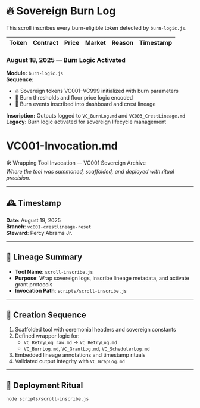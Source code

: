 # 🔥 Sovereign Burn Log

This scroll inscribes every burn-eligible token detected by `burn-logic.js`.

| Token | Contract | Price | Market | Reason | Timestamp |
|-------|----------|-------|--------|--------|-----------|
### August 18, 2025 — Burn Logic Activated

**Module:** `burn-logic.js`  
**Sequence:**
- 🔥 Sovereign tokens VC001–VC999 initialized with burn parameters
- 🧮 Burn thresholds and floor price logic encoded
- 🧾 Burn events inscribed into dashboard and crest lineage

**Inscription:** Outputs logged to `VC_BurnLog.md` and `VC003_CrestLineage.md`  
**Legacy:** Burn logic activated for sovereign lifecycle management

# VC001-Invocation.md  
🛠️ Wrapping Tool Invocation — VC001 Sovereign Archive  
_Where the tool was summoned, scaffolded, and deployed with ritual precision._

---

## 🕰️ Timestamp  
**Date**: August 19, 2025  
**Branch**: `vc001-crestlineage-reset`  
**Steward**: Percy Abrams Jr.

---

## 🧬 Lineage Summary

- **Tool Name**: `scroll-inscribe.js`
- **Purpose**: Wrap sovereign logs, inscribe lineage metadata, and activate grant protocols
- **Invocation Path**: `scripts/scroll-inscribe.js`

---

## 🔧 Creation Sequence

1. Scaffolded tool with ceremonial headers and sovereign constants
2. Defined wrapper logic for:
   - `VC_RetryLog_raw.md` → `VC_RetryLog.md`
   - `VC_BurnLog.md`, `VC_GrantLog.md`, `VC_SchedulerLog.md`
3. Embedded lineage annotations and timestamp rituals
4. Validated output integrity with `VC_WrapLog.md`

---

## 🚀 Deployment Ritual

```bash
node scripts/scroll-inscribe.js
